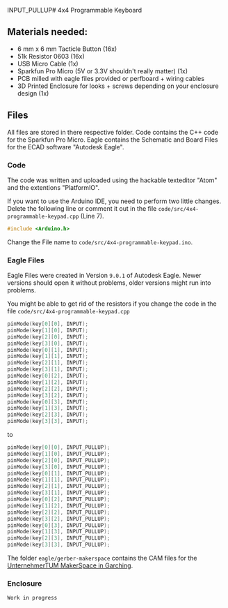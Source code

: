 INPUT_PULLUP# 4x4 Programmable Keyboard


## Materials needed:
* 6 mm x 6 mm Tacticle Button (16x)
* 51k Resistor 0603 (16x)
* USB Micro Cable (1x)
* Sparkfun Pro Micro (5V or 3.3V shouldn't really matter) (1x)
* PCB milled with eagle files provided or perfboard + wiring cables
* 3D Printed Enclosure for looks + screws depending on your enclosure design (1x)

## Files
All files are stored in there respective folder. Code contains the C++ code for the Sparkfun Pro Micro. Eagle contains the Schematic and Board Files for the ECAD software "Autodesk Eagle".
### Code
The code was written and uploaded using the hackable texteditor "Atom" and the extentions "PlatformIO".

If you want to use the Arduino IDE, you need to perform two little changes.
Delete the following line or comment it out in the file `code/src/4x4-programmable-keypad.cpp` (Line 7).
```cpp
#include <Arduino.h>
```
Change the File name to `code/src/4x4-programmable-keypad.ino`.
### Eagle Files
Eagle Files were created in Version `9.0.1` of Autodesk Eagle. Newer versions should open it without problems, older versions might run into problems.

You might be able to get rid of the resistors if you change the code in the file `code/src/4x4-programmable-keypad.cpp`
```cpp
pinMode(key[0][0], INPUT);
pinMode(key[1][0], INPUT);
pinMode(key[2][0], INPUT);
pinMode(key[3][0], INPUT);
pinMode(key[0][1], INPUT);
pinMode(key[1][1], INPUT);
pinMode(key[2][1], INPUT);
pinMode(key[3][1], INPUT);
pinMode(key[0][2], INPUT);
pinMode(key[1][2], INPUT);
pinMode(key[2][2], INPUT);
pinMode(key[3][2], INPUT);
pinMode(key[0][3], INPUT);
pinMode(key[1][3], INPUT);
pinMode(key[2][3], INPUT);
pinMode(key[3][3], INPUT);
```
to
```cpp
pinMode(key[0][0], INPUT_PULLUP);
pinMode(key[1][0], INPUT_PULLUP);
pinMode(key[2][0], INPUT_PULLUP);
pinMode(key[3][0], INPUT_PULLUP);
pinMode(key[0][1], INPUT_PULLUP);
pinMode(key[1][1], INPUT_PULLUP);
pinMode(key[2][1], INPUT_PULLUP);
pinMode(key[3][1], INPUT_PULLUP);
pinMode(key[0][2], INPUT_PULLUP);
pinMode(key[1][2], INPUT_PULLUP);
pinMode(key[2][2], INPUT_PULLUP);
pinMode(key[3][2], INPUT_PULLUP);
pinMode(key[0][3], INPUT_PULLUP);
pinMode(key[1][3], INPUT_PULLUP);
pinMode(key[2][3], INPUT_PULLUP);
pinMode(key[3][3], INPUT_PULLUP);
```

The folder `eagle/gerber-makerspace` contains the CAM files for the [UnternehmerTUM MakerSpace in Garching](https://www.maker-space.de).
### Enclosure
`Work in progress`

